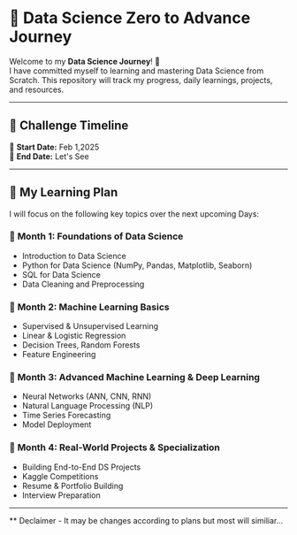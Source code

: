 # 🚀 Data Science Zero to Advance Journey 

Welcome to my **Data Science Journey**! 🎯  
I have committed myself to learning and mastering Data Science from Scratch. This repository will track my progress, daily learnings, projects, and resources.

---

## 📅 Challenge Timeline  
🔹 **Start Date:** Feb 1,2025  
🔹 **End Date:** Let's See  

---

## 📖 My Learning Plan  

I will focus on the following key topics over the next upcoming Days:  

### 📌 **Month 1: Foundations of Data Science**  
- Introduction to Data Science  
- Python for Data Science (NumPy, Pandas, Matplotlib, Seaborn)  
- SQL for Data Science  
- Data Cleaning and Preprocessing  

### 📌 **Month 2: Machine Learning Basics**  
- Supervised & Unsupervised Learning  
- Linear & Logistic Regression  
- Decision Trees, Random Forests  
- Feature Engineering  

### 📌 **Month 3: Advanced Machine Learning & Deep Learning**  
- Neural Networks (ANN, CNN, RNN)  
- Natural Language Processing (NLP)  
- Time Series Forecasting  
- Model Deployment  

### 📌 **Month 4: Real-World Projects & Specialization**  
- Building End-to-End DS Projects  
- Kaggle Competitions  
- Resume & Portfolio Building  
- Interview Preparation  

---


** Declaimer - It may be changes according to plans but most will similiar...
